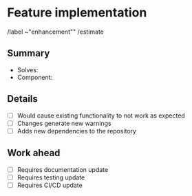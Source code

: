 Feature implementation
======================
/label ~"enhancement""
/estimate <estimate-completion-time>

Summary
-------
- Solves: <!-- REQUIRED # of the issue assigned or N/A if none -->
- Component: <!-- REQUIRED Which components/services were implemented? -->

Details
-------
<!-- For each point, if true please add deatils in a subsection below. -->
- [ ] Would cause existing functionality to not work as expected
- [ ] Changes generate new warnings
- [ ] Adds new dependencies to the repository

Work ahead
----------
- [ ] Requires documentation update
- [ ] Requires testing update
- [ ] Requires CI/CD update
